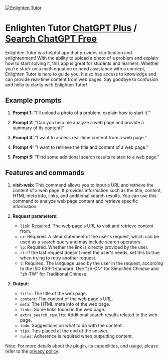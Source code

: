 
[![Enlighten Tutor](https://files.oaiusercontent.com/file-khDlMV1C2IZXSJFOfkdnjK7q?se=2123-10-17T07%3A47%3A48Z&sp=r&sv=2021-08-06&sr=b&rscc=max-age%3D31536000%2C%20immutable&rscd=attachment%3B%20filename%3D5634a1fc-a385-4794-a443-2d883bda7a2e.png&sig=Q32V8855B8U8Dl6MbTDj2jlccafTcWu/6ErRJZzFOxk%3D)](https://chat.openai.com/g/g-tM5EBMGEF-enlighten-tutor)

# Enlighten Tutor [ChatGPT Plus](https://chat.openai.com/g/g-tM5EBMGEF-enlighten-tutor) / [Search ChatGPT Free](https://gptcall.net/index.html#/?search=Enlighten%20Tutor)

Enlighten Tutor is a helpful app that provides clarification and enlightenment! With the ability to upload a photo of a problem and explain how to start solving it, this app is great for students and learners. Whether you're stuck on a math equation or need assistance with a concept, Enlighten Tutor is here to guide you. It also has access to knowledge and can provide real-time content from web pages. Say goodbye to confusion and hello to clarity with Enlighten Tutor!

## Example prompts

1. **Prompt 1:** "I'll upload a photo of a problem, explain how to start it."

2. **Prompt 2:** "Can you help me analyze a web page and provide a summary of its content?"

3. **Prompt 3:** "I want to access real-time content from a web page."

4. **Prompt 4:** "I want to retrieve the title and content of a web page."

5. **Prompt 5:** "Find some additional search results related to a web page."

## Features and commands

1. **visit-web:** This command allows you to input a URL and retrieve the content of a web page. It provides information such as the title, content, HTML meta info, links, and additional search results. You can use this command to analyze web page content and retrieve specific information.

2. **Request parameters:**
   - `link`: Required. The web page's URL to visit and retrieve content from.
   - `ur`: Required. A clear statement of the user's request, which can be used as a search query and may include search operators.
   - `lp`: Required. Whether the link is directly provided by the user.
   - `rt`: If the last request doesn't meet the user's needs, set this to true when trying to retry another request.
   - `l`: Required. The language used by the user in the request, according to the ISO 639-1 standard. Use "zh-CN" for Simplified Chinese and "zh-TW" for Traditional Chinese.

3. **Output:**
   - `title`: The title of the web page.
   - `content`: The content of the web page's URL.
   - `meta`: The HTML meta info of the web page.
   - `links`: Some links found in the web page.
   - `extra_search_results`: Additional search results related to the web page.
   - `todo`: Suggestions on what to do with the content.
   - `tips`: Tips placed at the end of the answer.
   - `rules`: Adherence is required when outputting content.

Note: For more details about the plugin, its capabilities, and usage, please refer to the [privacy policy](https://gpts.webpilot.ai/privacy_policy.html).


